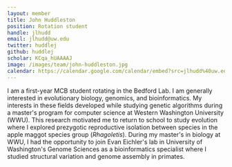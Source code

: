 ```yaml
---
layout: member
title: John Huddleston
position: Rotation student
handle: jlhudd
email: jlhudd@uw.edu
twitter: huddlej
github: huddlej
scholar: KCqa_hUAAAAJ
image: /images/team/john-huddleston.jpg
calendar: https://calendar.google.com/calendar/embed?src=jlhudd%40uw.edu&ctz=America/Los_Angeles
---
```


I am a first-year MCB student rotating in the Bedford Lab. I am generally
interested in evolutionary biology, genomics, and bioinformatics. My interests
in these fields developed while studying genetic algorithms during a master's
program for computer science at Western Washington University (WWU). This
research motivated me to return to school to study evolution where I explored
prezygotic reproductive isolation between species in the apple maggot species
group (*Rhagoletis*). During my master's in biology at WWU, I had the
opportunity to join Evan Eichler's lab in University of Washington's Genome
Sciences as a bioinformatics specialist where I studied structural variation and
genome assembly in primates.
